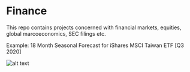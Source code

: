 # Finance

This repo contains projects concerned with financial markets, equities, global marcoeconomics, SEC filings etc.

Example: 18 Month Seasonal Forecast for iShares MSCI Taiwan ETF [Q3 2020]

![alt text](https://github.com/BrandonToushan/Finance/blob/master/images/two_sigma.png)
